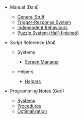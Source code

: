 - Manual (Dani)

  - [General Stuff](general.md)
  - [Trigger-Response System](trigger-response.md)
  - [Independent Behaviours](behaviours.md)
  - [Puzzle System (Half-finished)](puzzle-system.md)

- Script Reference (Ábi)

  - Systems
    - [Screen Manager](screen-manager.md)

  - Helpers
    - [Helpers](helpers.md)

- Programming Notes (Geri)

  - [Systems](systems-notes.md)
  - [Procedures](procedures-notes.md)
  - [Optimalization](optimalization.md)
